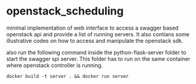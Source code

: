 # openstack_scheduling
minimal implementation of web interface to access a swagger based openstack api and provide a list of running servers. It also contians some illustrative codes on how to access and manipulate the openstack sdk.


also run the following command inside the python-flask-server folder to start the swagger spi server. This folder has to run on the same container where openstack controller is running.

``` docker build -t server . && docker run server ```
